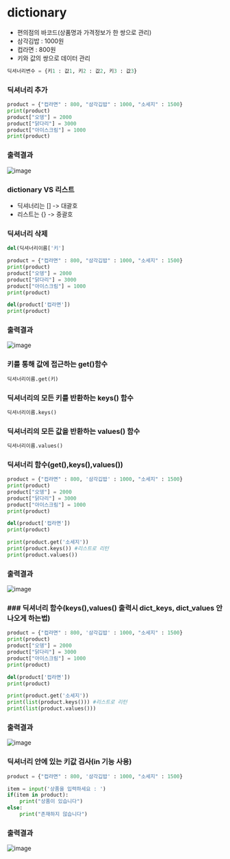 # dictionary
- 편의점의 바코드(상품명과 가격정보가 한 쌍으로 관리)
- 삼각김밥 : 1000원
- 컵라면 : 800원
- 키와 값의 쌍으로 데이터 관리

```py
딕셔너리변수 = {키1 : 값1, 키2 : 값2, 키3 : 값3}
```

### 딕셔너리 추가
```py
product = {"컵라면" : 800, "삼각깁밥" : 1000, "소세지" : 1500}
print(product)
product["오뎅"] = 2000
product["닭다리"] = 3000
product["아이스크림"] = 1000
print(product)
```

### 출력결과
![image](https://user-images.githubusercontent.com/82345970/162899744-0b8806b4-da0a-405b-9e24-d890dc191bb2.png)


### dictionary VS 리스트
- 딕셔너리는 [] -> 대괄호
- 리스트는 {} -> 중괄호

### 딕셔너리 삭제

```py
del(딕셔너리이름['키']
```

```py
product = {"컵라면" : 800, "삼각깁밥" : 1000, "소세지" : 1500}
print(product)
product["오뎅"] = 2000
product["닭다리"] = 3000
product["아이스크림"] = 1000
print(product)

del(product['컵라면'])
print(product)
```

### 출력결과
![image](https://user-images.githubusercontent.com/82345970/162900234-a4140efb-6e31-49a0-8574-9ac1cdb800d7.png)

### 키를 통해 값에 접근하는 get()함수

```py
딕셔너리이름.get(키)
```
### 딕셔너리의 모든 키를 반환하는 keys() 함수
```py
딕셔너리이름.keys()
```

### 딕셔너리의 모든 값을 반환하는 values() 함수
```py
딕셔너리이름.values()
```

### 딕셔너리 함수(get(),keys(),values())
```py
product = {"컵라면" : 800, '삼각깁밥' : 1000, "소세지" : 1500}
print(product)
product["오뎅"] = 2000
product["닭다리"] = 3000
product["아이스크림"] = 1000
print(product)

del(product['컵라면'])
print(product)

print(product.get('소세지'))
print(product.keys()) #리스트로 리턴
print(product.values())
```

### 출력결과
![image](https://user-images.githubusercontent.com/82345970/162901326-bf239bf3-9875-4689-b2e5-b50d48d3717d.png)

### ### 딕셔너리 함수(keys(),values() 출력시 dict_keys, dict_values 안나오게 하는법)
```py
product = {"컵라면" : 800, '삼각깁밥' : 1000, "소세지" : 1500}
print(product)
product["오뎅"] = 2000
product["닭다리"] = 3000
product["아이스크림"] = 1000
print(product)

del(product['컵라면'])
print(product)

print(product.get('소세지'))
print(list(product.keys())) #리스트로 리턴
print(list(product.values()))
```

### 출력결과
![image](https://user-images.githubusercontent.com/82345970/162901511-a7d23098-90ea-42c5-b382-fd7d8a112b78.png)

### 딕셔너리 안에 있는 키값 검사(in 기능 사용)
```py
product = {"컵라면" : 800, '삼각깁밥' : 1000, "소세지" : 1500}

item = input('상품을 입력하세요 : ')
if(item in product):
    print("상품이 있습니다")
else:
    print("존재하지 않습니다")
```

### 출력결과
![image](https://user-images.githubusercontent.com/82345970/162902519-cc2f5f9e-896d-49d0-aa6d-2308579b8b6f.png)



